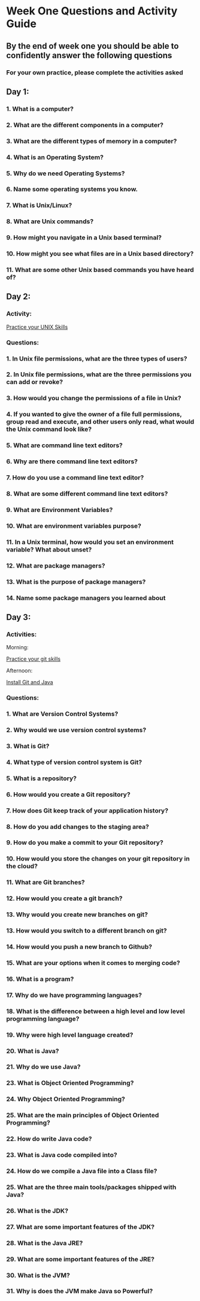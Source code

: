 # Week One Questions and Activity Guide

## By the end of week one you should be able to confidently answer the following questions

### For your own practice, please complete the activities asked

## Day 1:

### 1. What is a computer?

### 2. What are the different components in a computer?

### 3. What are the different types of memory in a computer?

### 4. What is an Operating System?

### 5. Why do we need Operating Systems?

### 6. Name some operating systems you know.

### 7. What is Unix/Linux?

### 8. What are Unix commands?

### 9. How might you navigate in a Unix based terminal?

### 10. How might you see what files are in a Unix based directory?

### 11. What are some other Unix based commands you have heard of?

## Day 2:

### Activity:
[Practice your UNIX Skills](https://linuxsurvival.com/linux-tutorial-introduction/)

### Questions:

### 1. In Unix file permissions, what are the three types of users?

### 2. In Unix file permissions, what are the three permissions you can add or revoke?

### 3. How would you change the permissions of a file in Unix?

### 4. If you wanted to give the owner of a file full permissions, group read and execute, and other users only read, what would the Unix command look like?

### 5. What are command line text editors?

### 6. Why are there command line text editors?

### 7. How do you use a command line text editor?

### 8. What are some different command line text editors?

### 9. What are Environment Variables?

### 10. What are environment variables purpose?

### 11. In a Unix terminal, how would you set an environment variable? What about unset?

### 12. What are package managers?

### 13. What is the purpose of package managers?

### 14. Name some package managers you learned about

## Day 3:

### Activities:

Morning:

[Practice your git skills](https://learngitbranching.js.org/)

Afternoon:

[Install Git and Java](https://github.com/220711-UTA-SH-JAA/Notes-and-Demos/tree/main/Configuration)

### Questions:

### 1. What are Version Control Systems?

### 2. Why would we use version control systems?

### 3. What is Git?

### 4. What type of version control system is Git?

### 5. What is a repository?

### 6. How would you create a Git repository?

### 7. How does Git keep track of your application history?

### 8. How do you add changes to the staging area?

### 9. How do you make a commit to your Git repository?

### 10. How would you store the changes on your git repository in the cloud?

### 11. What are Git branches?

### 12. How would you create a git branch?

### 13. Why would you create new branches on git?

### 13. How would you switch to a different branch on git?

### 14. How would you push a new branch to Github?

### 15. What are your options when it comes to merging code?

### 16. What is a program?

### 17. Why do we have programming languages?

### 18. What is the difference between a high level and low level programming language?

### 19. Why were high level language created?

### 20. What is Java?

### 21. Why do we use Java?

### 23. What is Object Oriented Programming?

### 24. Why Object Oriented Programming?

### 25. What are the main principles of Object Oriented Programming?

### 22. How do write Java code?

### 23. What is Java code compiled into?

### 24. How do we compile a Java file into a Class file?

### 25. What are the three main tools/packages shipped with Java?

### 26. What is the JDK?

### 27. What are some important features of the JDK?

### 28. What is the Java JRE?

### 29. What are some important features of the JRE?

### 30. What is the JVM?

### 31. Why is does the JVM make Java so Powerful?